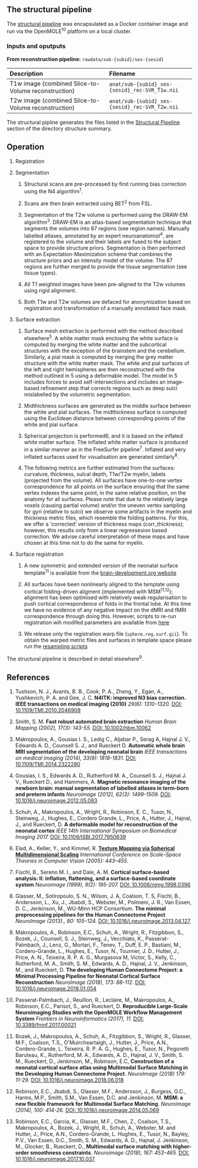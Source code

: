 ---
---

## The structural pipeline

The [structural
pipeline](https://github.com/BioMedIA/dhcp-structural-pipeline) was
encapsulated as a Docker container image and run via the OpenMOLE<sup>10</sup>
platform on a local cluster.

### Inputs and oputputs

**From reconstruction pipeline:** `rawdata/sub-{subid}/ses-{sesid}`

| Description                                             | Filename                                        |
|:--------------------------------------------------------|:------------------------------------------------|
| T1w image (combined Slice-to-Volume reconstruction)     | `anat/sub-{subid}_ses-{sesid}_rec-SVR_T1w.nii`  |
| T2w image (combined Slice-to-Volume reconstruction)     | `anat/sub-{subid}_ses-{sesid}_rec-SVR_T2w.nii`  |

The structural pipline generates the files listed in the [Structural Pipeline](structure.html#structural-pipeline) section of the directory structure summary.

## Operation

1. Registration

2. Segmentation

    1. Structural scans are pre-processed by first running bias correction
    using the N4 algorithm<sup>1</sup>.

    2. Scans are then brain extracted using BET<sup>2</sup> from FSL.

    3. Segmentation of the T2w volume is performed using the DRAW-EM
    algorithm<sup>3</sup>.  DRAW-EM is an atlas-based segmentation technique
    that segments the volumes into 87 regions (see region names). Manually
    labelled atlases, annotated by an expert neuroanatomist<sup>4</sup>, are
    registered to the volume and their labels are fused to the subject
    space to provide structure priors. Segmentation is then performed with
    an Expectation-Maximization scheme that combines the structure priors
    and an intensity model of the volume. The 87 regions are further merged
    to provide the tissue segmentation (see tissue types).

    4. All T1 weighted images have been pre-aligned to the T2w volumes
    using rigid alignment.

    5. Both T1w and T2w volumes are defaced for anonymization based on
    registration and transformation of a manually annotated face mask.

3. Surface extraction

    1. Surface mesh extraction is performed with the method described
    elsewhere<sup>5</sup>. A white matter mask enclosing the white surface is
    computed by merging the white matter and the subcortical structures with
    the exception of the brainstem and the cerebellum. Similarly, a pial mask
    is computed by merging the grey matter structure with the white matter
    mask. The white and pial surfaces of the left and right hemispheres
    are then reconstructed with the method outlined in 5 using a deformable
    model. The model in 5 includes forces to avoid self-intersections and
    includes an image-based refinement step that corrects regions such as
    deep sulci mislabelled by the volumetric segmentation.

    2. Midthickness surfaces are generated as the middle surface between
    the white and pial surfaces. The midthickness surface is computed using
    the Euclidean distance between corresponding points of the white and
    pial surface.

    3. Spherical projection is performed6, and it is based on the inflated
    white matter surface. The inflated white matter surface is produced in
    a similar manner as in the FreeSurfer pipeline<sup>7</sup>. Inflated and
    very inflated surfaces used for visualisation are generated 
    similarly<sup>8</sup>.

    4. The following metrics are further estimated from the surfaces:
    curvature, thickness, sulcal depth, T1w/T2w myelin, labels (projected
    from the volume). All surfaces have one-to-one vertex correspondence
    for all points on the surface ensuring that the same vertex indexes
    the same point, in the same relative position, on the anatomy for all
    surfaces. Please note that due to the relatively large voxels (causing
    partial volume) and/or the uneven vertex sampling for gyri (relative
    to sulci) we observe some artifacts in the myelin and thickness metric
    files, which resemble the folding patterns.  For this, we offer a
    'corrected' version of thickness maps (corr_thickness); however, this
    results only from a linear regressesion based correction. We advise
    careful interpretation of these maps and have chosen at this time not
    to do the same for myelin.

4. Surface registration

   1. A new symmetric and extended version of the neonatal surface
   template<sup>11</sup> is available from the [brain-development.org
   website](https://brain-development.org/brain-atlases/atlases-from-the-dhcp-project/)

   2. All surfaces have been nonlinearly aligned to the template using
   cortical folding-driven aligment (implemented with MSM<sup>11,12</sup>);
   alignment has been optimised with relatively weak regularisation
   to push cortical correspondence of folds in the frontal lobe. At
   this time we have no evidence of any negative impact on the dMRI
   and fMRI correspondence through doing this. However, scripts to
   re-run registration wih modifed parameters are available from
   [here](https://github.com/ecr05/dHCP_template_alignment)

   3. We release only the registration warp file (`sphere.reg.surf.gii`). To
   obtain the warped metric files and surfaces in template space please run
   the [resampling scripts](https://github.com/ecr05/dHCP_template_alignment)


The structural pipeline is described in detail elsewhere<sup>9</sup>.

## References

1. Tustison, N. J., Avants, B. B., Cook, P. A., Zheng, Y., Egan, A.,
Yushkevich, P. A. and Gee, J. C.  **N4ITK: improved N3 bias correction. IEEE
transactions on medical imaging (2010)** *29(6): 1310-1320.* [DOI:
10.1109/TMI.2010.2046908](https://doi.org/10.1109/TMI.2010.2046908)

2. Smith, S. M.  **Fast robust automated brain extraction**
*Human Brain Mapping (2002), 17(3): 143-55.* [DOI:
10.1002/hbm.10062](https://doi.org/10.1002/hbm.10062)

3. Makropoulos, A., Gousias I. S., Ledig C., Aljabar P., Serag A,
Hajnal J. V., Edwards A. D., Counsell S. J., and Rueckert D. **Automatic
whole brain MRI segmentation of the developing neonatal brain** *IEEE
transactions on medical imaging (2014), 33(9): 1818-1831.* [DOI:
10.1109/TMI.2014.2322280](https://doi.org/10.1109/TMI.2014.2322280)

4. Gousias, I. S., Edwards A. D., Rutherford M. A., Counsell S. J., Hajnal
J. V., Rueckert D., and Hammers, A. **Magnetic resonance imaging of the
newborn brain: manual segmentation of labelled atlases in term-born
and preterm infants** *Neuroimage (2012), 62(3): 1499-1509.* [DOI:
10.1016/j.neuroimage.2012.05.083](https://doi.org/10.1016/j.neuroimage.2012.05.083)

5. Schuh, A., Makropoulos, A., Wright, R., Robinson, E. C., Tusor, N.,
Steinweg, J., Hughes, E., Cordero Grande, L.,  Price, A., Hutter, J., Hajnal,
J., and  Rueckert, D. **A deformable model for reconstruction of the neonatal
cortex** *IEEE 14th International Symposium on Biomedical Imaging 2017.*
[DOI: 10.1109/ISBI.2017.7950639](https://doi.org/10.1109/ISBI.2017.7950639)

6. Elad, A., Keller, Y.,  and Kimmel,
R. [**Texture Mapping via Spherical Multidimensional
Scaling**](http://www.developingconnectome.org/wp-content/uploads/sites/70/2019/08/Texture-Mapping-via-Spherical-Multidimensional-Scaling-.pdf)
*International Conference on Scale-Space Theories in Computer Vision
(2005): 443–455.*

7. Fischl, B., Sereno M. I., and Dale, A. M. **Cortical surface-based
analysis: II: inflation, flattening, and a surface-based
coordinate system** N*euroimage (1999), 9(2): 195-207.* [DOI:
10.1006/nimg.1998.0396](https://doi.org/10.1006/nimg.1998.0396)

8. Glasser, M., Sotiropoulo, S. N., Wilson, J. A, Coalson, T. S,
Fischl, B., Andersson, L., Xu, J., Jbabdi, S., Webster, M.,
Polimeni, J. R., Van Essen, D. C., Jenkinson, M., WU-Minn HCP
Consortium. **The minimal preprocessing pipelines for the Human
Connectome Project** *NeuroImage (2013)., 80: 105–124.* [DOI:
10.1016/j.neuroimage.2013.04.127](https://doi.org/10.1016/j.neuroimage.2013.04.127)

9. Makropoulos, A., Robinson, E.C., Schuh, A., Wright, R., Fitzgibbon,
S., Bozek, J., Counsell, S. J., Steinweg, J., Vecchiato, K.,
Passerat-Palmbach, J., Lenz, G., Mortari, F., Tenev, T., Duff, E. P.,
Bastiani, M., Cordero-Grande, L., Hughes, E., Tusor, N., Tournier,
J. D., Hutter, J., Price, A. N., Teixeira, R. P. A. G., Murgasova M,
Victor, S., Kelly, C., Rutherford, M. A., Smith, S. M., Edwards, A. D.,
Hajnal, J. V., Jenkinson, M., and Rueckert, D. **The developing Human
Connectome Project: a Minimal Processing Pipeline for Neonatal Cortical
Surface Reconstruction** *NeuroImage (2018), 173: 88-112.* [DOI:
10.1016/j.neuroimage.2018.01.054](https://doi.org/10.1016/j.neuroimage.2018.01.054)

10. Passerat-Palmbach, J., Reuillon, R., Leclaire, M., Makropoulos,
A., Robinson, E.C., Parisot, S., and Rueckert, D. **Reproducible
Large-Scale Neuroimaging Studies with the OpenMOLE Workflow
Management System** *Frontiers in Neuroinformatics (2017), 11.* [DOI:
10.3389/fninf.2017.00021](https://doi.org/10.3389/fninf.2017.00021)

11. Bozek, J., Makropoulos, A., Schuh, A., Fitzgibbon, S., Wright, R.,
Glasser, M.F., Coalson, T.S., O'Muircheartaigh, J., Hutter, J., Price,
A.N., Cordero-Grande, L.  Teixeira, R. P. A. G., Hughes, E., Tusor, N.,
Pegoretti Baruteau, K., Rutherford, M. A., Edwards, A. D., Hajnal, J. V.,
Smith, S. M.,  Rueckert, D., Jenkinson, M., Robinson, E.C, **Construction of
a neonatal cortical surface atlas using Multimodal Surface Matching in the
Developing Human Connectome Project**. *NeuroImage (2018) 179: 11-29.* [DOI:
10.1016/j.neuroimage.2018.06.018](https://doi.org/10.1016/j.neuroimage.2018.06.018)

12. Robinson, E.C., Jbabdi, S., Glasser, M.F., Andersson, J.,
Burgess, G.C., Harms, M.P., Smith, S.M., Van Essen, D.C. and
Jenkinson, M. **MSM: a new flexible framework for Multimodal
Surface Matching**.  *Neuroimage (2014), 100: 414-26.* [DOI:
10.1016/j.neuroimage.2014.05.069](https://doi.org/10.1016/j.neuroimage.2014.05.069)

13. Robinson, E.C., Garcia, K., Glasser, M.F., Chen, Z., Coalson, T.S.,
Makropoulos, A., Bozek, J., Wright, R., Schuh, A., Webster, M. and Hutter,
J., Price, A.N., Cordero-Grande, L.  Hughes, E., Tusor, N., Bayley, P.V.,
Van Essen, D.C., Smith, S. M.,  Edwards, A. D., Hajnal, J.  Jenkinson, M.,
Glocker, B., Rueckert, D., **Multimodal surface matching with higher-order
smoothness constraints**. *Neuroimage (2018), 167: 453-465.* [DOI:
10.1016/j.neuroimage.2017.10.037](https://doi.org/10.1016/j.neuroimage.2017.10.037)

